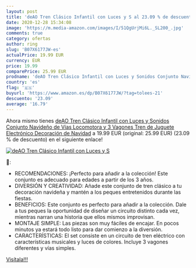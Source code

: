 ```yaml
---
layout: post
title: 'deAO Tren Clásico Infantil con Luces y S al 23.09 % de descuento'
date: 2020-12-28 15:34:08
image: 'https://m.media-amazon.com/images/I/51QgUrjMi6L._SL200_.jpg'
comments: true
category: ofertas
author: ring
slug: 'B07X6177JW-es'
actualPrice: 19.99 EUR
currency: EUR
price: 19.99
comparePrice: 25.99 EUR
prodname: 'deAO Tren Clásico Infantil con Luces y Sonidos Conjunto Navideño de Vías  Locomotora y 3 Vagones Tren de Juguete Electrónico Decoración de Navidad'
country: 'es'
flag: '🇪🇸'
buyurl: 'https://www.amazon.es/dp/B07X6177JW/?tag=tolees-21'
descuento: '23.09'
average: '16.79'
---
```


Ahora mismo tienes [deAO Tren Clásico Infantil con Luces y Sonidos Conjunto Navideño de Vías  Locomotora y 3 Vagones Tren de Juguete Electrónico Decoración de Navidad](https://www.amazon.es/dp/B07X6177JW/?tag=tolees-21) a 19.99 EUR (original: 25.99 EUR) (23.09 %  de descuento) en el siguiente enlace!

[![deAO Tren Clásico Infantil con Luces y S](https://m.media-amazon.com/images/I/51QgUrjMi6L._SL200_.jpg)](https://www.amazon.es/dp/B07X6177JW/?tag=tolees-21)

🔎:

- RECOMENDACIONES: ¡Perfecto para añadir a la colección! Este conjunto es adecuado para edades a partir de los 3 años.
- DIVERSIÓN Y CREATIVIDAD: Añade este conjunto de tren clásico a tu decoración navideña y mantén a los peques entretenidos durante las fiestas.
- BENEFICIOS: Este conjunto es perfecto para añadir a la colección. Dale a tus peques la oportunidad de diseñar un circuito distinto cada vez, mientras narran una historia que ellos mismos improvisan.
- MONTAJE SIMPLE: Las piezas son muy fáciles de encajar. En pocos minutos ya estará todo listo para dar comienzo a la diversión.
- CARACTERÍSTICAS: El set consiste en un circuito de tren eléctrico con características musicales y luces de colores. Incluye 3 vagones diferentes y vías simples.

[Visítala!!!](https://www.amazon.es/dp/B07X6177JW/?tag=tolees-21)
